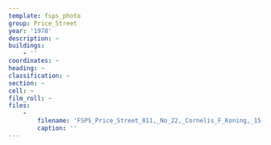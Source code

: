 ```yaml
---
template: fsps_photo
group: Price_Street
year: '1978'
description: ~
buildings:
    - ''
coordinates: ~
heading: ~
classification: ~
section: ~
cell: ~
film_roll: ~
files:
    -
        filename: 'FSPS_Price_Street_011,_No_22,_Cornelis_F_Koning,_15-3-D,_1978.png'
        caption: ''
---
```

